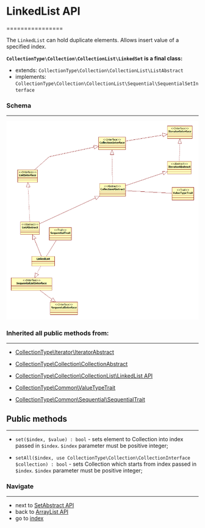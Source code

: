 # LinkedList API
================

The `LinkedList` can hold duplicate elements. Allows insert value of a specified index.

**`CollectionType\Collection\CollectionList\LinkedSet` is a final class:**

* extends: `CollectionType\Collection\CollectionList\ListAbstract`
* implements: `CollectionType\Collection\CollectionList\Sequential\SequentialSetInterface`

### Schema
----------

![CollectionType library structure](/docs/images/LinkedList.png?raw=true)

### Inherited all public methods from:
--------------------------------------

* [CollectionType\Iterator\IteratorAbstract](/docs/api/5.1.1.0.0.0.IteratorAbstractAPI.md)

* [CollectionType\Collection\CollectionAbstract](/docs/api/5.1.1.1.0.0.CollectionAbstractAPI.md)

* [CollectionType\Collection\CollectionList\LinkedList API](/docs/api/5.1.1.1.1.2.LinkedListAPI.md)

* [CollectionType\Common\ValueTypeTrait](/docs/api/5.3.2.ValueTypeTraitAPI.md)

* [CollectionType\Common\Sequential\SequentialTrait](/docs/api/5.3.3.SequentialTraitAPI.md)

## Public methods
-----------------

* `set($index, $value) : bool` - sets element to Collection into index passed in `$index`. `$index` parameter must be positive integer;
 
* `setAll($index, use CollectionType\Collection\CollectionInterface $collection) : bool` - sets Collection which starts from index passed in `$index`. 
`$index` parameter must be positive integer;

### Navigate
------------

* next to [SetAbstract API](/docs/api/5.1.1.1.2.0.SetAbstractAPI.md)
* back to [ArrayList API](/docs/api/5.1.1.1.1.1.ArrayListAPI.md)
* go to [index](/docs/README.md)